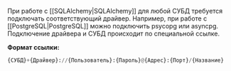 При работе с [[SQLAlchemy|SQLAlchemy]] для любой СУБД требуется подключать соответствующий драйвер. Например, при работе с [[PostgreSQL|PostgreSQL]] можно подключить psycopg или asyncpg. Подключение драйвера и СУБД происходит по специальной ссылке.

**Формат ссылки:**

```Python
{СУБД}+{Драйвер}://{Пользователь}:{Пароль}@{Адрес}:{Порт}/{Название}
```

